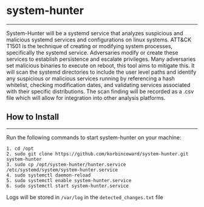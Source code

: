 # system-hunter
---
System-Hunter will be a systemd service that analyzes suspicious and malicious
systemd services and configurations on linux systems. ATT&CK T1501 is the technique
of creating or modifying system processes, specifically the systemd service.
Adversaries modify or create these services to establish persistence and escalate
privileges. Many adversaries set malicious binaries to execute on reboot, this tool aims
to mitigate this. It will scan the systemd directories to include the user level paths and
identify any suspicious or malicious services running by referencing a hash whitelist,
checking modification dates, and validating services associated with their specific
distributions. The scan finding will be recorded as a .csv file which will allow for
integration into other analysis platforms.

## How to Install
---
Run the following commands to start system-hunter on your machine:
```
1. cd /opt
2. sudo git clone https://github.com/korbincoward/system-hunter.git system-hunter
3. sudo cp /opt/system-hunter/hunter.service /etc/systemd/system/system-hunter.service
4. sudo systemctl daemon-reload
5. sudo systemctl enable system-hunter.service
6. sudo systemctl start system-hunter.service
```
Logs will be stored in `/var/log` in the `detected_changes.txt` file
